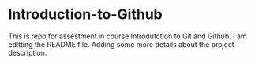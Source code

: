 # Introduction-to-Github
This is repo for assestment in course Introdutction to Git and Github.
I am editting the README file. Adding some more details about the project description.
